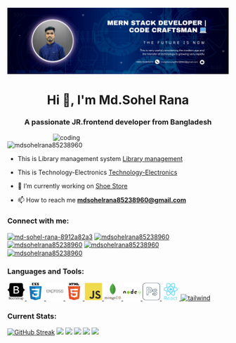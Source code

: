 ![logo](https://github.com/mdsohelrana85238960/mdsohelrana85238960/blob/main/Navy%20And%20White%20Geometric%20Technology%20%20LinkedIn%20Banner.png)
<h1 align="center">Hi 👋, I'm Md.Sohel Rana</h1>
<h3 align="center">A passionate JR.frontend developer from Bangladesh</h3>

<img align="right" src="https://i.pinimg.com/originals/81/17/8b/81178b47a8598f0c81c4799f2cdd4057.gif" alt="coding" width="400">

<p align="left"> <img src="https://komarev.com/ghpvc/?username=mdsohelrana85238960&label=Profile%20views&color=0e75b6&style=flat" alt="mdsohelrana85238960" /> </p>

- This is Library management system [Library management](https://cd-library-management-system.web.app/)

- This is Technology-Electronics [Technology-Electronics](https://technology-and-electroni-b8171.web.app/)

- 🔭 I’m currently working on [Shoe Store](https://inventory-management-sys-3f1da.web.app/)

- 📫 How to reach me **mdsohelrana85238960@gmail.com**

<h3 align="left">Connect with me:</h3>
<p align="left">
<a href="https://linkedin.com/in/md-sohel-rana-8912a82a3" target="blank"><img align="center" src="https://raw.githubusercontent.com/rahuldkjain/github-profile-readme-generator/master/src/images/icons/Social/linked-in-alt.svg" alt="md-sohel-rana-8912a82a3" height="30" width="40" /></a>
<a href="https://twitter.com/mdsohelrana85238960" target="blank"><img align="center" src="https://raw.githubusercontent.com/rahuldkjain/github-profile-readme-generator/master/src/images/icons/Social/twitter.svg" alt="mdsohelrana85238960" height="30" width="40" /></a>
<a href="https://fb.com/mdsohelrana85238960" target="blank"><img align="center" src="https://raw.githubusercontent.com/rahuldkjain/github-profile-readme-generator/master/src/images/icons/Social/facebook.svg" alt="mdsohelrana85238960" height="30" width="40" /></a>
<a href="https://instagram.com/mdsohelrana85238960" target="blank"><img align="center" src="https://raw.githubusercontent.com/rahuldkjain/github-profile-readme-generator/master/src/images/icons/Social/instagram.svg" alt="mdsohelrana85238960" height="30" width="40" /></a>
<a href="https://discord.gg/mdsohelrana85238960" target="blank"><img align="center" src="https://raw.githubusercontent.com/rahuldkjain/github-profile-readme-generator/master/src/images/icons/Social/discord.svg" alt="mdsohelrana85238960" height="30" width="40" /></a>
</p>

<h3 align="left">Languages and Tools:</h3>
<p align="left"> <a href="https://getbootstrap.com" target="_blank" rel="noreferrer"> <img src="https://raw.githubusercontent.com/devicons/devicon/master/icons/bootstrap/bootstrap-plain-wordmark.svg" alt="bootstrap" width="40" height="40"/> </a> <a href="https://www.w3schools.com/css/" target="_blank" rel="noreferrer"> <img src="https://raw.githubusercontent.com/devicons/devicon/master/icons/css3/css3-original-wordmark.svg" alt="css3" width="40" height="40"/> </a> <a href="https://expressjs.com" target="_blank" rel="noreferrer"> <img src="https://raw.githubusercontent.com/devicons/devicon/master/icons/express/express-original-wordmark.svg" alt="express" width="40" height="40"/> </a> <a href="https://www.w3.org/html/" target="_blank" rel="noreferrer"> <img src="https://raw.githubusercontent.com/devicons/devicon/master/icons/html5/html5-original-wordmark.svg" alt="html5" width="40" height="40"/> </a> <a href="https://developer.mozilla.org/en-US/docs/Web/JavaScript" target="_blank" rel="noreferrer"> <img src="https://raw.githubusercontent.com/devicons/devicon/master/icons/javascript/javascript-original.svg" alt="javascript" width="40" height="40"/> </a> <a href="https://www.mongodb.com/" target="_blank" rel="noreferrer"> <img src="https://raw.githubusercontent.com/devicons/devicon/master/icons/mongodb/mongodb-original-wordmark.svg" alt="mongodb" width="40" height="40"/> </a> <a href="https://nodejs.org" target="_blank" rel="noreferrer"> <img src="https://raw.githubusercontent.com/devicons/devicon/master/icons/nodejs/nodejs-original-wordmark.svg" alt="nodejs" width="40" height="40"/> </a> <a href="https://www.photoshop.com/en" target="_blank" rel="noreferrer"> <img src="https://raw.githubusercontent.com/devicons/devicon/master/icons/photoshop/photoshop-line.svg" alt="photoshop" width="40" height="40"/> </a> <a href="https://reactjs.org/" target="_blank" rel="noreferrer"> <img src="https://raw.githubusercontent.com/devicons/devicon/master/icons/react/react-original-wordmark.svg" alt="react" width="40" height="40"/> </a> <a href="https://tailwindcss.com/" target="_blank" rel="noreferrer"> <img src="https://www.vectorlogo.zone/logos/tailwindcss/tailwindcss-icon.svg" alt="tailwind" width="40" height="40"/> </a> </p>

<h3 align="left">Current Stats:</h3>

[![GitHub Streak](https://github-readme-streak-stats.herokuapp.com?user=mdsohelrana85238960)](https://git.io/streak-stats)
![](http://github-profile-summary-cards.vercel.app/api/cards/profile-details?username=mdsohelrana85238960&theme=algolia)
![](http://github-profile-summary-cards.vercel.app/api/cards/repos-per-language?username=mdsohelrana85238960&theme=algolia)
![](http://github-profile-summary-cards.vercel.app/api/cards/most-commit-language?username=mdsohelrana85238960&theme=algolia)
![](http://github-profile-summary-cards.vercel.app/api/cards/stats?username=mdsohelrana85238960&theme=algolia)
![](http://github-profile-summary-cards.vercel.app/api/cards/productive-time?username=mdsohelrana85238960&theme=algolia&utcOffset=8)
